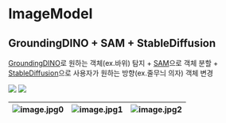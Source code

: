 # ImageModel

## GroundingDINO + SAM + StableDiffusion

[GroundingDINO](https://github.com/riverallzero/ImageModel/blob/main/GroundingDINO.ipynb)로 원하는 객체(ex.바위) 탐지 + [SAM](https://github.com/riverallzero/ImageModel/blob/main/SegmentAnythingModel.ipynb)으로 객체 분할 + [StableDiffusion](https://github.com/riverallzero/ImageModel/blob/main/StableDiffusion.ipynb)으로 사용자가 원하는 방향(ex.줄무늬 의자) 객체 변경

[<img src="https://img.shields.io/badge/googlecolab-yellow?style=for-the-badge&logo=googlecolab&logoColor=white">]([https://www.youtube.com/watch?v=0Fpb8TBH0nM](https://colab.research.google.com/drive/1IHBYrthEWAiTYDGJ_hgpacOu_xtsML0c?usp=sharing#scrollTo=78udMi0ysjpV))
[<img src="https://img.shields.io/badge/youtube-red?style=for-the-badge&logo=youtube&logoColor=white">](https://www.youtube.com/watch?v=0Fpb8TBH0nM)

![image.jpg0](https://github.com/riverallzero/ImageModel/assets/93754504/7cedc50f-9f1c-4d49-b45a-fcb01a587bee) | ![image.jpg1](https://github.com/riverallzero/ImageModel/assets/93754504/fe41316b-452f-4913-ba9d-15ba018fbc1e) |![image.jpg2](https://github.com/riverallzero/ImageModel/assets/93754504/5ad9672d-7837-44bb-9d17-d142ffde55cf)
--- | --- | --- |
